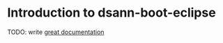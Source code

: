 # Introduction to dsann-boot-eclipse

TODO: write [great documentation](http://jacobian.org/writing/what-to-write/)
